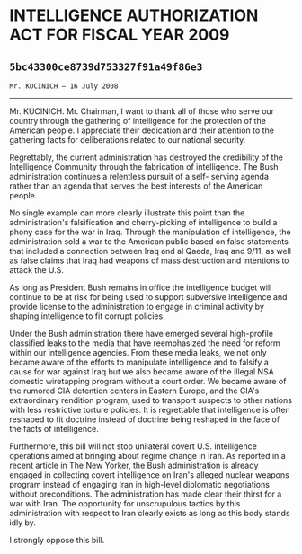 # INTELLIGENCE AUTHORIZATION ACT FOR FISCAL YEAR 2009
## `5bc43300ce8739d753327f91a49f86e3`
`Mr. KUCINICH — 16 July 2008`

---


Mr. KUCINICH. Mr. Chairman, I want to thank all of those who serve 
our country through the gathering of intelligence for the protection of 
the American people. I appreciate their dedication and their attention 
to the gathering facts for deliberations related to our national 
security.

Regrettably, the current administration has destroyed the credibility 
of the Intelligence Community through the fabrication of intelligence. 
The Bush administration continues a relentless pursuit of a self-
serving agenda rather than an agenda that serves the best interests of 
the American people.

No single example can more clearly illustrate this point than the 
administration's falsification and cherry-picking of intelligence to 
build a phony case for the war in Iraq. Through the manipulation of 
intelligence, the administration sold a war to the American public 
based on false statements that included a connection between Iraq and 
al Qaeda, Iraq and 9/11, as well as false claims that Iraq had weapons 
of mass destruction and intentions to attack the U.S.

As long as President Bush remains in office the intelligence budget 
will continue to be at risk for being used to support subversive 
intelligence and provide license to the administration to engage in 
criminal activity by shaping intelligence to fit corrupt policies.

Under the Bush administration there have emerged several high-profile 
classified leaks to the media that have reemphasized the need for 
reform within our intelligence agencies. From these media leaks, we not 
only became aware of the efforts to manipulate intelligence and to 
falsify a cause for war against Iraq but we also became aware of the 
illegal NSA domestic wiretapping program without a court order. We 
became aware of the rumored CIA detention centers in Eastern Europe, 
and the CIA's extraordinary rendition program, used to transport 
suspects to other nations with less restrictive torture policies. It is 
regrettable that intelligence is often reshaped to fit doctrine instead 
of doctrine being reshaped in the face of the facts of intelligence.

Furthermore, this bill will not stop unilateral covert U.S. 
intelligence operations aimed at bringing about regime change in Iran. 
As reported in a recent article in The New Yorker, the Bush 
administration is already engaged in collecting covert intelligence on 
Iran's alleged nuclear weapons program instead of engaging Iran in 
high-level diplomatic negotiations without preconditions. The 
administration has made clear their thirst for a war with Iran. The 
opportunity for unscrupulous tactics by this administration with 
respect to Iran clearly exists as long as this body stands idly by.

I strongly oppose this bill.